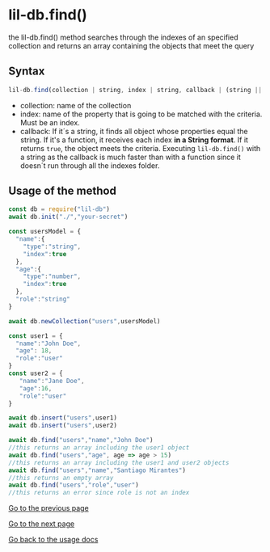 ﻿# lil-db.find()
the lil-db.find() method searches through the indexes of an specified collection and returns an array containing the objects that meet the query
## Syntax
```js
lil-db.find(collection | string, index | string, callback | (string || function))
```

 - collection: name of the collection
 - index: name of the property that is going to be matched with the criteria. Must be an index.
 - callback:  If it´s a string, it finds all object whose  properties equal the string.
 If it's a function, it receives each index **in a String format**. If it returns `true`, the object meets the criteria.
 Executing `lil-db.find()` with a string as the callback is much faster than with a function since it doesn´t run through all the indexes folder.
 
 ## Usage of the method
```js
const db = require("lil-db")
await db.init("./","your-secret")

const usersModel = {
  "name":{
    "type":"string",
    "index":true
  },
  "age":{
    "type":"number",
    "index":true
  },
  "role":"string"
}

await db.newCollection("users",usersModel)

const user1 = {
  "name":"John Doe",
  "age": 18,
  "role":"user"
}
const user2 = {
   "name":"Jane Doe",
   "age":16,
   "role":"user"
}

await db.insert("users",user1)
await db.insert("users",user2)

await db.find("users","name","John Doe")
//this returns an array including the user1 object
await db.find("users","age", age => age > 15)
//this returns an array including the user1 and user2 objects
await db.find("users","name","Santiago Mirantes")
//this returns an empty array
await db.find("users","role","user")
//this returns an error since role is not an index
```
[Go to the previous page](https://github.com/santiagomirantes/lil-db-docs/blob/main/Usage/insert.md)

[Go to the next page](https://github.com/santiagomirantes/lil-db-docs/blob/main/Usage/modify.md)

[Go back to the usage docs](https://github.com/santiagomirantes/lil-db-docs/blob/main/Usage/USAGE_DOCS.md)
